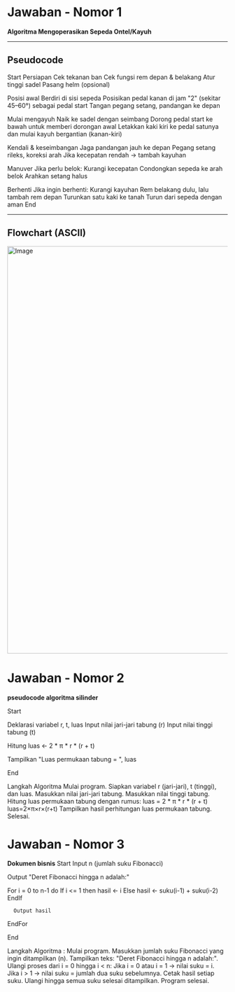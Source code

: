 # Jawaban - Nomor 1  
**Algoritma Mengoperasikan Sepeda Ontel/Kayuh**

---

## Pseudocode
Start
Persiapan
Cek tekanan ban
Cek fungsi rem depan & belakang
Atur tinggi sadel
Pasang helm (opsional)

Posisi awal
Berdiri di sisi sepeda
Posisikan pedal kanan di jam "2" (sekitar 45–60°) sebagai pedal start
Tangan pegang setang, pandangan ke depan

Mulai mengayuh
Naik ke sadel dengan seimbang
Dorong pedal start ke bawah untuk memberi dorongan awal
Letakkan kaki kiri ke pedal satunya dan mulai kayuh bergantian (kanan-kiri)

Kendali & keseimbangan
Jaga pandangan jauh ke depan
Pegang setang rileks, koreksi arah
Jika kecepatan rendah → tambah kayuhan

Manuver
Jika perlu belok:
Kurangi kecepatan
Condongkan sepeda ke arah belok
Arahkan setang halus

Berhenti
Jika ingin berhenti:
Kurangi kayuhan
Rem belakang dulu, lalu tambah rem depan
Turunkan satu kaki ke tanah
Turun dari sepeda dengan aman
End

---

## Flowchart (ASCII)


<img width="631" height="931" alt="Image" src="https://github.com/user-attachments/assets/c136241b-9836-4d3b-a9fb-f567878f512a" />


# Jawaban - Nomor 2
**pseudocode algoritma silinder**

Start

  Deklarasi variabel r, t, luas
  Input nilai jari-jari tabung (r)
  Input nilai tinggi tabung (t)

  Hitung luas ← 2 * π * r * (r + t)

  Tampilkan "Luas permukaan tabung = ", luas
  
End



Langkah Algoritma
Mulai program.
Siapkan variabel r (jari-jari), t (tinggi), dan luas.
Masukkan nilai jari-jari tabung.
Masukkan nilai tinggi tabung.
Hitung luas permukaan tabung dengan rumus:
luas = 2 * π * r * (r + t)
luas=2×π×r×(r+t)
Tampilkan hasil perhitungan luas permukaan tabung.
Selesai.



# Jawaban - Nomor 3 
**Dokumen bisnis**
Start
  Input n (jumlah suku Fibonacci)

  Output "Deret Fibonacci hingga n adalah:"

  For i = 0 to n-1 do
      If i <= 1 then
          hasil ← i
      Else
          hasil ← suku(i-1) + suku(i-2)
      EndIf

      Output hasil
  EndFor

End

Langkah Algoritma :
Mulai program.
Masukkan jumlah suku Fibonacci yang ingin ditampilkan (n).
Tampilkan teks: "Deret Fibonacci hingga n adalah:".
Ulangi proses dari i = 0 hingga i < n:
Jika i = 0 atau i = 1 → nilai suku = i.
Jika i > 1 → nilai suku = jumlah dua suku sebelumnya.
Cetak hasil setiap suku.
Ulangi hingga semua suku selesai ditampilkan.
Program selesai.

